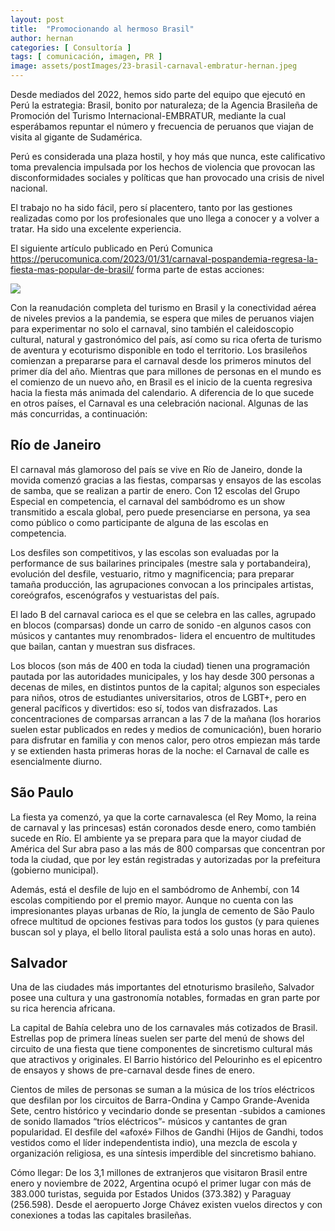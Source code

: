 ```yaml
---
layout: post
title:  "Promocionando al hermoso Brasil"
author: hernan
categories: [ Consultoría ]
tags: [ comunicación, imagen, PR ]
image: assets/postImages/23-brasil-carnaval-embratur-hernan.jpeg
---
```

Desde mediados del 2022, hemos sido parte del equipo que ejecutó en Perú la estrategia: Brasil, bonito por naturaleza; de la Agencia Brasileña de Promoción del Turismo Internacional-EMBRATUR, mediante la cual esperábamos repuntar el número y frecuencia de peruanos que viajan de visita al gigante de Sudamérica.

Perú es considerada una plaza hostil, y hoy más que nunca, este calificativo toma prevalencia impulsada por los hechos de violencia que provocan las disconformidades sociales y políticas que han provocado una crisis de nivel nacional.

El trabajo no ha sido fácil, pero sí placentero, tanto por las gestiones realizadas como por los profesionales que uno llega a conocer y a volver a tratar. Ha sido una excelente experiencia. 

El siguiente artículo publicado en Perú Comunica <https://perucomunica.com/2023/01/31/carnaval-pospandemia-regresa-la-fiesta-mas-popular-de-brasil/> forma parte de estas acciones:

<img src="{{site.baseurl}}/assets/thumbnails/23-hernan-brasil.png"/>

Con la reanudación completa del turismo en Brasil y la conectividad aérea de niveles previos a la pandemia, se espera que miles de peruanos viajen para experimentar no solo el carnaval, sino también el caleidoscopio cultural, natural y gastronómico del país, así como su rica oferta de turismo de aventura y ecoturismo disponible en todo el territorio.
Los brasileños comienzan a prepararse para el carnaval desde los primeros minutos del primer día del año. Mientras que para millones de personas en el mundo es el comienzo de un nuevo año, en Brasil es el inicio de la cuenta regresiva hacia la fiesta más animada del calendario. A diferencia de lo que sucede en otros países, el Carnaval es una celebración nacional. Algunas de las más concurridas, a continuación:

## Río de Janeiro

El carnaval más glamoroso del país se vive en Río de Janeiro, donde la movida comenzó gracias a las fiestas, comparsas y ensayos de las escolas de samba, que se realizan a partir de enero. Con 12 escolas del Grupo Especial en competencia, el carnaval del sambódromo es un show transmitido a escala global, pero puede presenciarse en persona, ya sea como público o como participante de alguna de las escolas en competencia.

Los desfiles son competitivos, y las escolas son evaluadas por la performance de sus bailarines principales (mestre sala y portabandeira), evolución del desfile, vestuario, ritmo y magnificencia; para preparar tamaña producción, las agrupaciones convocan a los principales artistas, coreógrafos, escenógrafos y vestuaristas del país.

El lado B del carnaval carioca es el que se celebra en las calles, agrupado en blocos (comparsas) donde un carro de sonido -en algunos casos con músicos y cantantes muy renombrados- lidera el encuentro de multitudes que bailan, cantan y muestran sus disfraces.

Los blocos (son más de 400 en toda la ciudad) tienen una programación pautada por las autoridades municipales, y los hay desde 300 personas a decenas de miles, en distintos puntos de la capital; algunos son especiales para niños, otros de estudiantes universitarios, otros de LGBT+, pero en general pacíficos y divertidos: eso sí, todos van disfrazados. Las concentraciones de comparsas arrancan a las 7 de la mañana (los horarios suelen estar publicados en redes y medios de comunicación), buen horario para disfrutar en familia y con menos calor, pero otros empiezan más tarde y se extienden hasta primeras horas de la noche: el Carnaval de calle es esencialmente diurno.

## São Paulo

La fiesta ya comenzó, ya que la corte carnavalesca (el Rey Momo, la reina de carnaval y las princesas) están coronados desde enero, como también sucede en Río. El ambiente ya se prepara para que la mayor ciudad de América del Sur abra paso a las más de 800  comparsas que concentran por toda la ciudad, que por ley están registradas y autorizadas por la prefeitura (gobierno municipal).

Además, está el desfile de lujo en el sambódromo de Anhembí, con 14 escolas compitiendo por el premio mayor. Aunque no cuenta con las impresionantes playas urbanas de Río, la jungla de cemento de São Paulo ofrece multitud de opciones festivas para todos los gustos (y para quienes buscan sol y playa, el bello litoral paulista está a solo unas horas en auto).

## Salvador

Una de las ciudades más importantes del etnoturismo brasileño, Salvador posee una cultura y una gastronomía notables, formadas en gran parte por su rica herencia africana.

La capital de Bahía celebra uno de los carnavales más cotizados de Brasil. Estrellas pop de primera líneas suelen ser parte del menú de shows del circuito de una fiesta que tiene componentes de sincretismo cultural más que atractivos y originales. El Barrio histórico del Pelourinho es el epicentro de ensayos y shows de pre-carnaval desde fines de enero.

Cientos de miles de personas se suman a la música de los tríos eléctricos que desfilan por los circuitos de Barra-Ondina y Campo Grande-Avenida Sete, centro histórico y vecindario donde se presentan -subidos a camiones de sonido llamados “tríos eléctricos”- músicos y cantantes de gran popularidad. El desfile del «afoxé» Filhos de Gandhi (Hijos de Gandhi, todos vestidos como el líder independentista indio), una mezcla de escola y organización religiosa, es una síntesis imperdible del sincretismo bahiano.

Cómo llegar: De los 3,1 millones de extranjeros que visitaron Brasil entre enero y noviembre de 2022, Argentina ocupó el primer lugar con más de 383.000 turistas, seguida por Estados Unidos (373.382) y Paraguay (256.598). Desde el aeropuerto Jorge Chávez existen vuelos directos y con conexiones a todas las capitales brasileñas.
